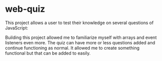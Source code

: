# web-quiz
This project allows a user to test their knowledge on several questions of JavaScript:

Building this project allowed me to familiarize myself with arrays and event listeners even more.
The quiz can have more or less questions added and continue functioning as normal. It allowed me to create something functional but that can be added to easily.
